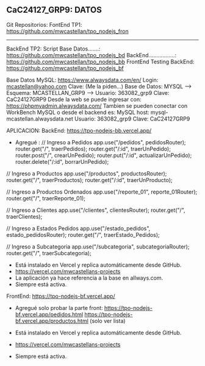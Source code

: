 CaC24127_GRP9: DATOS
--------------------
Git Repositorios:
FontEnd TP1: https://github.com/mwcastellan/tpo_nodejs_fron

-----------------------------------------------------------------------
BackEnd TP2:
    Script Base Datos.......: https://github.com/mwcastellan/tpo_nodejs_bd
    BackEnd.................: https://github.com/mwcastellan/tpo_nodejs_bb
    FrontEnd Testing BackEnd: https://github.com/mwcastellan/tpo_nodejs_bf

Base Datos MySQL:
    https://www.alwaysdata.com/en/
    Login: mcastellan@yahoo.com Clave: (Me la piden...)
    Base de Datos: MYSQL --> Esquema: MCASTELLAN_GRP9 --> Usuario: 363082_grp9 Clave: CaC24127GRP9
    Desde la web se puede ingresar con: https://phpmyadmin.alwaysdata.com/
    Tambien se pueden conectar con WorkBench MySQL o desde el backend es: 
        MySQL host: mysql-mcastellan.alwaysdata.net 
        Usuario: 363082_grp9 
        Clave: CaC24127GRP9

APLICACION:
BackEnd: https://tpo-nodejs-bb.vercel.app/
- Agregué :
// Ingreso a Pedidos
app.use("/pedidos", pedidosRouter);
router.get("/", traerPedidos);
router.get("/:id", traerUnPedido);
router.post("/", crearUnPedido);
router.put("/:id", actualizarUnPedido);
router.delete("/:id", borrarUnPedido);

// Ingreso a Productos
app.use("/productos", productosRouter);
router.get("/", traerProductos);
router.get("/:id", traerUnProducto);

// Ingreso a Productos Ordenados
app.use("/reporte_01", reporte_01Router);
router.get("/", traerReporte_01);

// Ingreso a Clientes
app.use("/clientes", clientesRouter);
router.get("/", traerClientes);

// Ingreso a Estados Pedidos
app.use("/estado_pedidos", estado_pedidosRouter);
router.get("/", traerEstado_Pedidos);

// Ingreso a Subcategoria
app.use("/subcategoria", subcategoriaRouter);
router.get("/", traerSubcategoria);

- Está instalado en Vercel y replica automáticamente desde GitHub.
- https://vercel.com/mwcastellans-projects
- La aplicación ya hace referencia a la base en allways.com.
- Siempre está activa.


FrontEnd: https://tpo-nodejs-bf.vercel.app/
- Agregué solo probar la parte front:
https://tpo-nodejs-bf.vercel.app/pedidos.html
https://tpo-nodejs-bf.vercel.app/productos.html (solo ver lista)

- Está instalado en Vercel y replica automáticamente desde GitHub.
- https://vercel.com/mwcastellans-projects
- Siempre está activa.
